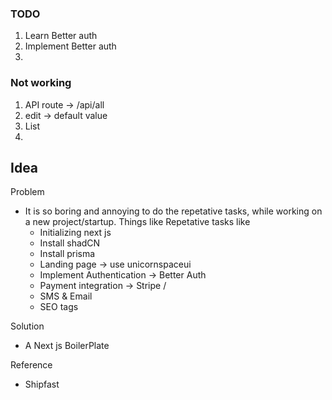 ### TODO

1. Learn Better auth 
2. Implement Better auth
3. 

### Not working

1. API route -> /api/all
2. edit -> default value
3. List 
4. 


## Idea

Problem
- It is so boring and annoying to do the repetative tasks, while working on a new project/startup. Things like 
Repetative tasks like
    - Initializing next js
    - Install shadCN
    - Install prisma 
    - Landing page -> use unicornspaceui
    - Implement Authentication -> Better Auth
    - Payment integration -> Stripe / 
    - SMS & Email
    - SEO tags

Solution
- A Next js BoilerPlate 

Reference 
- Shipfast 